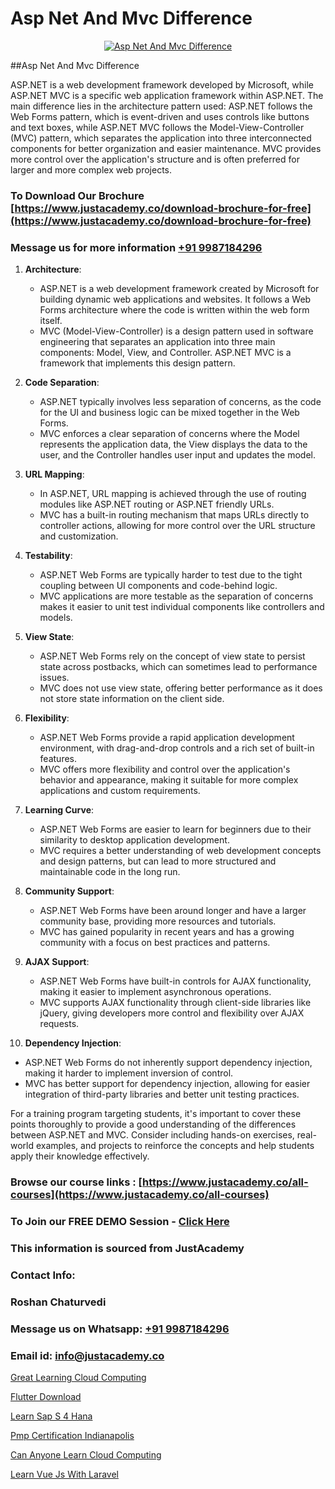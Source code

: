 # Asp Net And Mvc Difference

<p align="center">
  <a href="https://justacademy.co/course-detail/asp-net-training">
    <img src="https://justacademy.co/storage2/course_image/1708336878_course_image.png" alt="Asp Net And Mvc Difference">
  </a>
</p>
##Asp Net And Mvc Difference

ASP.NET is a web development framework developed by Microsoft, while ASP.NET MVC is a specific web application framework within ASP.NET. The main difference lies in the architecture pattern used: ASP.NET follows the Web Forms pattern, which is event-driven and uses controls like buttons and text boxes, while ASP.NET MVC follows the Model-View-Controller (MVC) pattern, which separates the application into three interconnected components for better organization and easier maintenance. MVC provides more control over the application's structure and is often preferred for larger and more complex web projects.
### To Download Our Brochure [https://www.justacademy.co/download-brochure-for-free](https://www.justacademy.co/download-brochure-for-free)
### Message us for more information [+91 9987184296](https://api.whatsapp.com/send?phone=919987184296)
1) **Architecture**:
   - ASP.NET is a web development framework created by Microsoft for building dynamic web applications and websites. It follows a Web Forms architecture where the code is written within the web form itself.
   - MVC (Model-View-Controller) is a design pattern used in software engineering that separates an application into three main components: Model, View, and Controller. ASP.NET MVC is a framework that implements this design pattern.

2) **Code Separation**:
   - ASP.NET typically involves less separation of concerns, as the code for the UI and business logic can be mixed together in the Web Forms.
   - MVC enforces a clear separation of concerns where the Model represents the application data, the View displays the data to the user, and the Controller handles user input and updates the model.

3) **URL Mapping**:
   - In ASP.NET, URL mapping is achieved through the use of routing modules like ASP.NET routing or ASP.NET friendly URLs.
   - MVC has a built-in routing mechanism that maps URLs directly to controller actions, allowing for more control over the URL structure and customization.

4) **Testability**:
   - ASP.NET Web Forms are typically harder to test due to the tight coupling between UI components and code-behind logic.
   - MVC applications are more testable as the separation of concerns makes it easier to unit test individual components like controllers and models.

5) **View State**:
   - ASP.NET Web Forms rely on the concept of view state to persist state across postbacks, which can sometimes lead to performance issues.
   - MVC does not use view state, offering better performance as it does not store state information on the client side.

6) **Flexibility**:
   - ASP.NET Web Forms provide a rapid application development environment, with drag-and-drop controls and a rich set of built-in features.
   - MVC offers more flexibility and control over the application's behavior and appearance, making it suitable for more complex applications and custom requirements.

7) **Learning Curve**:
   - ASP.NET Web Forms are easier to learn for beginners due to their similarity to desktop application development.
   - MVC requires a better understanding of web development concepts and design patterns, but can lead to more structured and maintainable code in the long run.

8) **Community Support**:
   - ASP.NET Web Forms have been around longer and have a larger community base, providing more resources and tutorials.
   - MVC has gained popularity in recent years and has a growing community with a focus on best practices and patterns.

9) **AJAX Support**:
   - ASP.NET Web Forms have built-in controls for AJAX functionality, making it easier to implement asynchronous operations.
   - MVC supports AJAX functionality through client-side libraries like jQuery, giving developers more control and flexibility over AJAX requests.

10) **Dependency Injection**:
   - ASP.NET Web Forms do not inherently support dependency injection, making it harder to implement inversion of control.
   - MVC has better support for dependency injection, allowing for easier integration of third-party libraries and better unit testing practices.

For a training program targeting students, it's important to cover these points thoroughly to provide a good understanding of the differences between ASP.NET and MVC. Consider including hands-on exercises, real-world examples, and projects to reinforce the concepts and help students apply their knowledge effectively.

### Browse our course links : [https://www.justacademy.co/all-courses](https://www.justacademy.co/all-courses) 
### To Join our FREE DEMO Session - [Click Here](https://www.justacademy.co/register-for-course-demo)


### This information is sourced from JustAcademy
### Contact Info:
### Roshan Chaturvedi
### Message us on Whatsapp: [+91 9987184296](https://api.whatsapp.com/send?phone=919987184296)
### Email id: [info@justacademy.co](mailto:info@justacademy.co)
                
[Great Learning Cloud Computing](https://www.linkedin.com/pulse/great-learning-cloud-computing-justacademy-thane-pnjwc?trackingId=5bDEbJoX4TGpqpu5newjAg%3D%3D&lipi=urn%3Ali%3Apage%3Ad_flagship3_company_admin%3BrywBFcmPR%2Fa2AS7mF8zFDQ%3D%3D)

[Flutter Download](https://www.linkedin.com/pulse/flutter-download-justacademy-coimbatore-prlee?trackingId=0Nub1n5i1%2BXZgW%2FQmuGbHA%3D%3D&lipi=urn%3Ali%3Apage%3Ad_flagship3_company_admin%3B7mNmKz24Tx%2BfRDkV0HwLig%3D%3D)

[Learn Sap S 4 Hana](https://medium.com/@sagarawat89/learn-sap-s-4-hana-898affb31710)

[Pmp Certification Indianapolis](https://medium.com/@AkashSingh2052/pmp-certification-indianapolis-64769d65cbdc)

[Can Anyone Learn Cloud Computing](https://justacademyin.github.io/justacademy/can-anyone-learn-cloud-computing)

[Learn Vue Js With Laravel](https://justacademyin.github.io/justacademy/learn-vue-js-with-laravel)

